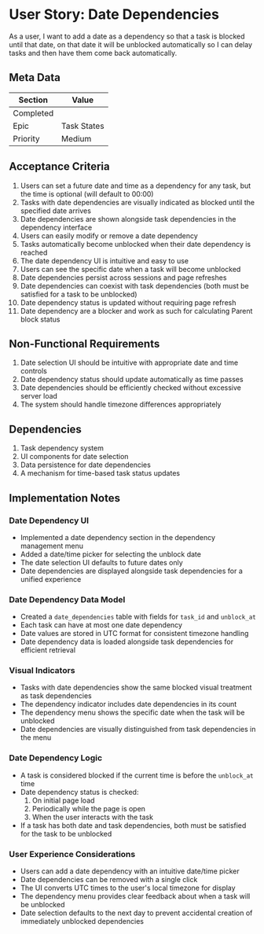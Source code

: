 # User Story: Date Dependencies

As a user, I want to add a date as a dependency so that a task is blocked until that date, on that date it will be unblocked automatically so I can delay tasks and then have them come back automatically.

## Meta Data
| Section | Value |
| ------- | ----- |
| Completed |  |
| Epic | Task States |
| Priority | Medium |

## Acceptance Criteria

1. Users can set a future date and time as a dependency for any task, but the time is optional (will default to 00:00)
2. Tasks with date dependencies are visually indicated as blocked until the specified date arrives
3. Date dependencies are shown alongside task dependencies in the dependency interface
4. Users can easily modify or remove a date dependency
5. Tasks automatically become unblocked when their date dependency is reached
6. The date dependency UI is intuitive and easy to use
7. Users can see the specific date when a task will become unblocked
8. Date dependencies persist across sessions and page refreshes
9. Date dependencies can coexist with task dependencies (both must be satisfied for a task to be unblocked)
10. Date dependency status is updated without requiring page refresh
11. Date dependency are a blocker and work as such for calculating Parent block status

## Non-Functional Requirements

1. Date selection UI should be intuitive with appropriate date and time controls
2. Date dependency status should update automatically as time passes
3. Date dependencies should be efficiently checked without excessive server load
4. The system should handle timezone differences appropriately

## Dependencies

1. Task dependency system
2. UI components for date selection
3. Data persistence for date dependencies
4. A mechanism for time-based task status updates

## Implementation Notes

### Date Dependency UI
- Implemented a date dependency section in the dependency management menu
- Added a date/time picker for selecting the unblock date
- The date selection UI defaults to future dates only
- Date dependencies are displayed alongside task dependencies for a unified experience

### Date Dependency Data Model
- Created a `date_dependencies` table with fields for `task_id` and `unblock_at`
- Each task can have at most one date dependency
- Date values are stored in UTC format for consistent timezone handling
- Date dependency data is loaded alongside task dependencies for efficient retrieval

### Visual Indicators
- Tasks with date dependencies show the same blocked visual treatment as task dependencies
- The dependency indicator includes date dependencies in its count
- The dependency menu shows the specific date when the task will be unblocked
- Date dependencies are visually distinguished from task dependencies in the menu

### Date Dependency Logic
- A task is considered blocked if the current time is before the `unblock_at` time
- Date dependency status is checked:
  1. On initial page load
  2. Periodically while the page is open
  3. When the user interacts with the task
- If a task has both date and task dependencies, both must be satisfied for the task to be unblocked

### User Experience Considerations
- Users can add a date dependency with an intuitive date/time picker
- Date dependencies can be removed with a single click
- The UI converts UTC times to the user's local timezone for display
- The dependency menu provides clear feedback about when a task will be unblocked
- Date selection defaults to the next day to prevent accidental creation of immediately unblocked dependencies 